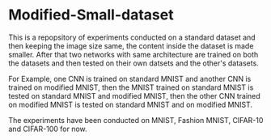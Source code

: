 # Modified-Small-dataset

This is a repopsitory of experiments conducted on a standard dataset and then keeping the image size same, the content inside the dataset is made smaller. After that two networks with same architecture are trained on both the datasets and then tested on their own datsets and the other's datasets.

For Example, one CNN is trained on standard MNIST and another CNN is trained on modified MNIST, then the MNIST trained on standard MNIST is tested on standard MNIST and modified MNIST, then the other CNN trained on modified MNIST is tested on standard MNIST and on modified MNIST.

The experiments have been conducted on MNIST, Fashion MNIST, CIFAR-10 and CIFAR-100 for now.
